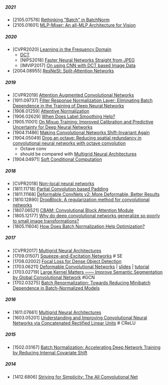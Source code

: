 ##### 2021
- [2105.07576] [Rethinking "Batch" in BatchNorm](https://arxiv.org/abs/2105.07576)
- [2105.01601] [MLP-Mixer: An all-MLP Architecture for Vision](https://arxiv.org/abs/2105.01601)

##### 2020
- [CVPR2020] [Learning in the Frequency Domain](https://arxiv.org/abs/2002.12416)
  - [DCT](https://www.math.cuhk.edu.hk/~lmlui/dct.pdf)
  - [NIPS2018] [Faster Neural Networks Straight from JPEG](https://papers.nips.cc/paper/7649-faster-neural-networks-straight-from-jpeg.pdf) 
  - [IMVIP2017] [On using CNN with DCT based Image Data](https://www.scss.tcd.ie/Rozenn.Dahyot/pdf/IMVIP2017_MatejUlicny.pdf)
- [2004.08955] [ResNeSt: Split-Attention Networks](https://arxiv.org/abs/2004.08955)

##### 2019
- [CVPR2019] [Attention Augmented Convolutional Networks](https://arxiv.org/abs/1904.09925)
- [1911.09737] [Filter Response Normalization Layer: Eliminating Batch Dependence in the Training of Deep Neural Networks](https://arxiv.org/abs/1911.09737)
- [1908.01259] [Attentive Normalization](https://arxiv.org/abs/1908.01259)
- [1906.02629] [When Does Label Smoothing Help?](https://arxiv.org/abs/1906.02629)
- [1905.11001] [On Mixup Training: Improved Calibration and Predictive Uncertainty for Deep Neural Networks](https://arxiv.org/abs/1905.11001)
- [1904.11486] [Making Convolutional Networks Shift-Invariant Again](https://arxiv.org/abs/1904.11486)
- [1904.05049] [Drop an octave: Reducing spatial redundancy in convolutional neural networks with octave convolution](https://arxiv.org/pdf/1904.05049)
  - Octave conv 
  - should be compared with [Multigrid Neural Architectures](https://arxiv.org/abs/1611.07661)
- [1904.04971] [Soft Conditional Computation](https://arxiv.org/abs/1904.04971)

##### 2018
- [CVPR2018] [Non-local neural networks](http://openaccess.thecvf.com/content_cvpr_2018/papers/Wang_Non-Local_Neural_Networks_CVPR_2018_paper.pdf)
- [1811.11718] [Partial Convolution based Padding](https://arxiv.org/abs/1811.11718)
- [1811.11168] [Deformable ConvNets v2: More Deformable, Better Results](https://arxiv.org/abs/1811.11168)
- [1810.12890] [DropBlock: A regularization method for convolutional networks](https://arxiv.org/abs/1810.12890)
- [1807.06521] [CBAM: Convolutional Block Attention Module](https://arxiv.org/abs/1807.06521)
- [1805.12177] [Why do deep convolutional networks generalize so poorly to small image transformations?](https://arxiv.org/abs/1805.12177)
- [1805.11604] [How Does Batch Normalization Help Optimization?](https://arxiv.org/abs/1805.11604)

##### 2017
- [CVPR2017] [Multigrid Neural Architectures](https://arxiv.org/abs/1611.07661)
- [1709.01507] [Squeeze-and-Excitation Networks](https://arxiv.org/abs/1709.01507) # SE
- [1708.02002] [Focal Loss for Dense Object Detection](https://arxiv.org/abs/1708.02002)
- [1703.06211] [Deformable Convolutional Networks](https://arxiv.org/pdf/1703.06211.pdf) | [slides](http://presentations.cocodataset.org/COCO17-Detect-MSRA.pdf) | [tutorial](https://towardsdatascience.com/review-dcn-deformable-convolutional-networks-2nd-runner-up-in-2017-coco-detection-object-14e488efce44)
- [1703.02719] [Large Kernel Matters ——
Improve Semantic Segmentation by Global Convolutional Network](https://arxiv.org/abs/1703.02719) #GCN
- [1702.03275] [Batch Renormalization: Towards Reducing Minibatch Dependence in Batch-Normalized Models](https://arxiv.org/abs/1702.03275)

##### 2016
- [1611.07661] [Multigrid Neural Architectures](https://arxiv.org/abs/1611.07661)
- [1603.05201] [Understanding and Improving Convolutional Neural Networks via Concatenated Rectified Linear Units](https://arxiv.org/abs/1603.05201) # CReLU

##### 2015
- [1502.03167] [Batch Normalization: Accelerating Deep Network Training by Reducing Internal Covariate Shift](https://arxiv.org/abs/1502.03167)

##### 2014
- [1412.6806] [Striving for Simplicity: The All Convolutional Net](https://arxiv.org/abs/1412.6806)
